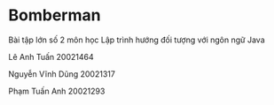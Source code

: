 # Bomberman

Bài tập lớn số 2 môn học Lập trình hướng đối tượng với ngôn ngữ Java

Lê Anh Tuấn 20021464

Nguyễn Vĩnh Dũng 20021317

Phạm Tuấn Anh 20021293
